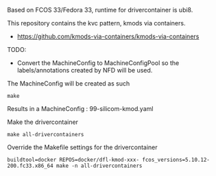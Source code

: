 Based on FCOS 33/Fedora 33, runtime for drivercontainer is ubi8.

This repository contains the kvc pattern, kmods via containers.
* https://github.com/kmods-via-containers/kmods-via-containers

TODO:
* Convert the MachineConfig to MachineConfigPool so the labels/annotations created by NFD will be used.

The MachineConfig will be created as such

``make``

Results in a MachineConfig : 99-silicom-kmod.yaml

Make the drivercontainer

``make all-drivercontainers``

Override the Makefile settings for the drivercontainer

``buildtool=docker REPOS=docker/dfl-kmod-xxx- fcos_versions=5.10.12-200.fc33.x86_64 make -n all-drivercontainers``



